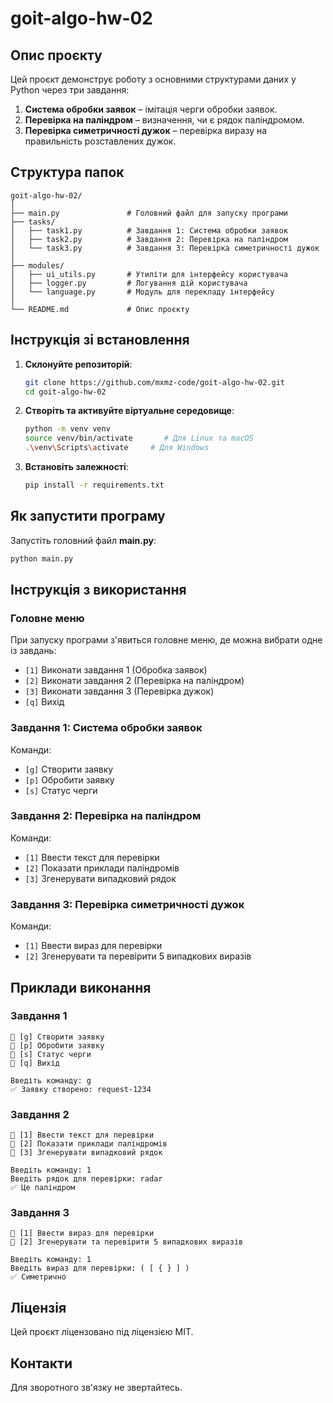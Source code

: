 # goit-algo-hw-02

## Опис проєкту

Цей проєкт демонструє роботу з основними структурами даних у Python через три завдання:

1. **Система обробки заявок** – імітація черги обробки заявок.
2. **Перевірка на паліндром** – визначення, чи є рядок паліндромом.
3. **Перевірка симетричності дужок** – перевірка виразу на правильність розставлених дужок.

## Структура папок

```
goit-algo-hw-02/
│
├── main.py               # Головний файл для запуску програми
├── tasks/
│   ├── task1.py          # Завдання 1: Система обробки заявок
│   ├── task2.py          # Завдання 2: Перевірка на паліндром
│   └── task3.py          # Завдання 3: Перевірка симетричності дужок
│
├── modules/
│   ├── ui_utils.py       # Утиліти для інтерфейсу користувача
│   ├── logger.py         # Логування дій користувача
│   └── language.py       # Модуль для перекладу інтерфейсу
│
└── README.md             # Опис проєкту
```

## Інструкція зі встановлення

1. **Склонуйте репозиторій**:

    ```bash
    git clone https://github.com/mxmz-code/goit-algo-hw-02.git
    cd goit-algo-hw-02
    ```

2. **Створіть та активуйте віртуальне середовище**:

    ```bash
    python -m venv venv
    source venv/bin/activate       # Для Linux та macOS
    .\venv\Scripts\activate     # Для Windows
    ```

3. **Встановіть залежності**:

    ```bash
    pip install -r requirements.txt
    ```

## Як запустити програму

Запустіть головний файл **main.py**:

```bash
python main.py
```

## Інструкція з використання

### Головне меню

При запуску програми з'явиться головне меню, де можна вибрати одне із завдань:

- `[1]` Виконати завдання 1 (Обробка заявок)
- `[2]` Виконати завдання 2 (Перевірка на паліндром)
- `[3]` Виконати завдання 3 (Перевірка дужок)
- `[q]` Вихід

### Завдання 1: Система обробки заявок

Команди:
- `[g]` Створити заявку
- `[p]` Обробити заявку
- `[s]` Статус черги

### Завдання 2: Перевірка на паліндром

Команди:
- `[1]` Ввести текст для перевірки
- `[2]` Показати приклади паліндромів
- `[3]` Згенерувати випадковий рядок

### Завдання 3: Перевірка симетричності дужок

Команди:
- `[1]` Ввести вираз для перевірки
- `[2]` Згенерувати та перевірити 5 випадкових виразів

## Приклади виконання

### Завдання 1

```
🔹 [g] Створити заявку
🔹 [p] Обробити заявку
🔹 [s] Статус черги
🔹 [q] Вихід

Введіть команду: g
✅ Заявку створено: request-1234
```

### Завдання 2

```
🔹 [1] Ввести текст для перевірки
🔹 [2] Показати приклади паліндромів
🔹 [3] Згенерувати випадковий рядок

Введіть команду: 1
Введіть рядок для перевірки: radar
✅ Це паліндром
```

### Завдання 3

```
🔹 [1] Ввести вираз для перевірки
🔹 [2] Згенерувати та перевірити 5 випадкових виразів

Введіть команду: 1
Введіть вираз для перевірки: ( [ { } ] )
✅ Симетрично
```

## Ліцензія

Цей проєкт ліцензовано під ліцензією MIT.

## Контакти

Для зворотного зв'язку не звертайтесь.
